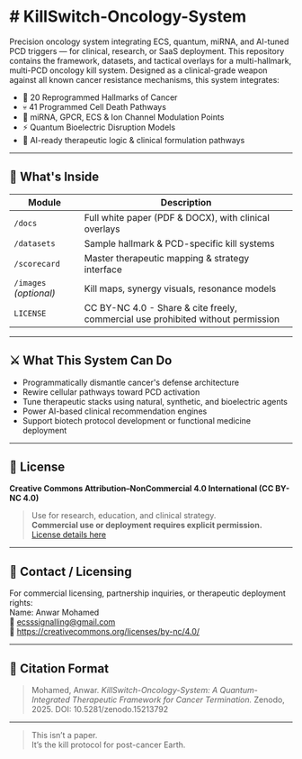 # # KillSwitch-Oncology-System
Precision oncology system integrating ECS, quantum, miRNA, and AI-tuned PCD triggers — for clinical, research, or SaaS deployment.
This repository contains the framework, datasets, and tactical overlays for a multi-hallmark, multi-PCD oncology kill system. Designed as a clinical-grade weapon against all known cancer resistance mechanisms, this system integrates:

- 🔬 20 Reprogrammed Hallmarks of Cancer
- 💀 41 Programmed Cell Death Pathways
- 🧬 miRNA, GPCR, ECS & Ion Channel Modulation Points
- ⚡ Quantum Bioelectric Disruption Models
- 🧠 AI-ready therapeutic logic & clinical formulation pathways

---

## 🧬 What's Inside

| Module                    | Description |
|--------------------------|-------------|
| `/docs`                  | Full white paper (PDF & DOCX), with clinical overlays |
| `/datasets`              | Sample hallmark & PCD-specific kill systems |
| `/scorecard`             | Master therapeutic mapping & strategy interface |
| `/images` *(optional)*   | Kill maps, synergy visuals, resonance models |
| `LICENSE`                | CC BY-NC 4.0 - Share & cite freely, commercial use prohibited without permission |

---

## ⚔️ What This System Can Do

- Programmatically dismantle cancer's defense architecture
- Rewire cellular pathways toward PCD activation
- Tune therapeutic stacks using natural, synthetic, and bioelectric agents
- Power AI-based clinical recommendation engines
- Support biotech protocol development or functional medicine deployment

---

## 🚫 License

**Creative Commons Attribution–NonCommercial 4.0 International (CC BY-NC 4.0)**  
> Use for research, education, and clinical strategy.  
> **Commercial use or deployment requires explicit permission.**  
[License details here](https://creativecommons.org/licenses/by-nc/4.0/)

---

## 📩 Contact / Licensing

For commercial licensing, partnership inquiries, or therapeutic deployment rights:  
Name: Anwar Mohamed  
📧 ecsssignalling@gmail.com  
🔗 https://creativecommons.org/licenses/by-nc/4.0/

---

## 🧠 Citation Format

> Mohamed, Anwar. *KillSwitch-Oncology-System: A Quantum-Integrated Therapeutic Framework for Cancer Termination.* Zenodo, 2025. DOI: 10.5281/zenodo.15213792

---

> This isn’t a paper.  
> It’s the kill protocol for post-cancer Earth.
